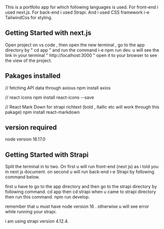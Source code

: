 This is a portfolio app for which following languages is used.
For front-end i used next.js.
For back-end i used Strapi.
And i used CSS framework i-e TailwindCss for styling.

## Getting Started with next.js

Open project on vs code , then open the new terminal , go to the app directory by " cd app " and run the command i-e npm run dev.
u will see the link in your terminal " http://localhost:3000 " open it to your browser to see the view of the project.

## Pakages installed 
// fetching API data through axious 
npm install axios

// react icons
npm install react-icons --save

// React Mark Down for strapi richtext (bold , itallic etc will work through this pakage)
npm install react-markdown

## version required
node version 16.17.0
 



## Getting Started with Strapi
Split the terminal in to two. On first u will run front-end (next js) as i told you in next js document.
on second u will run back-end i-e Strapi by following command below.

first u have to go to the app directory and then go to the strapi directory by following command.
cd app
then 
cd strapi
when u came to strapi directory then run this command.
npm run develop.

remember that u must have node version 16 . otherwise u will see error while running your strapi.

i am using strapi version 4.12.4.




